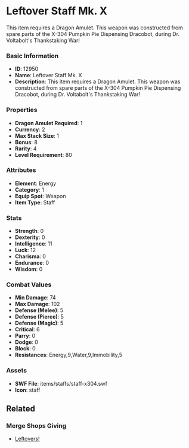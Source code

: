 # Leftover Staff Mk. X

This item requires a Dragon Amulet. This weapon was constructed from spare parts of the X-304 Pumpkin Pie Dispensing Dracobot, during Dr. Voltabolt's Thankstaking War!

### Basic Information

- **ID**: 12950
- **Name**: Leftover Staff Mk. X
- **Description**: This item requires a Dragon Amulet. This weapon was constructed from spare parts of the X-304 Pumpkin Pie Dispensing Dracobot, during Dr. Voltabolt&#039;s Thankstaking War!

### Properties

- **Dragon Amulet Required**: 1
- **Currency**: 2
- **Max Stack Size**: 1
- **Bonus**: 8
- **Rarity**: 4
- **Level Requirement**: 80

### Attributes

- **Element**: Energy
- **Category**: 1
- **Equip Spot**: Weapon
- **Item Type**: Staff

### Stats

- **Strength**: 0
- **Dexterity**: 0
- **Intelligence**: 11
- **Luck**: 12
- **Charisma**: 0
- **Endurance**: 0
- **Wisdom**: 0

### Combat Values

- **Min Damage**: 74
- **Max Damage**: 102
- **Defense (Melee)**: 5
- **Defense (Pierce)**: 5
- **Defense (Magic)**: 5
- **Critical**: 6
- **Parry**: 0
- **Dodge**: 0
- **Block**: 0
- **Resistances**: Energy,9,Water,9,Immobility,5

### Assets

- **SWF File**: items/staffs/staff-x304.swf
- **Icon**: staff

## Related

### Merge Shops Giving

- [Leftovers!](../merge-shops/35-leftovers.md)

